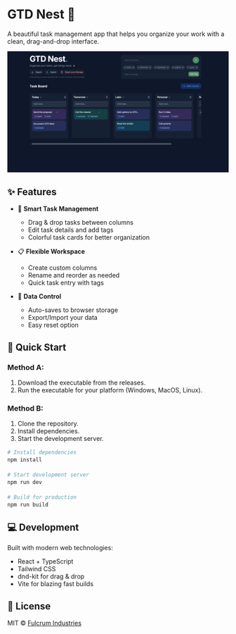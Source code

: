 # GTD Nest 🪺

A beautiful task management app that helps you organize your work with a clean, drag-and-drop interface.

![App Screenshot](/public/og-image.png)

## ✨ Features

- 🎯 **Smart Task Management**

  - Drag & drop tasks between columns
  - Edit task details and add tags
  - Colorful task cards for better organization

- 📋 **Flexible Workspace**

  - Create custom columns
  - Rename and reorder as needed
  - Quick task entry with tags

- 💾 **Data Control**
  - Auto-saves to browser storage
  - Export/Import your data
  - Easy reset option

## 🚀 Quick Start

### Method A:

1. Download the executable from the releases.
2. Run the executable for your platform (Windows, MacOS, Linux).

### Method B:

1. Clone the repository.
2. Install dependencies.
3. Start the development server.

```bash
# Install dependencies
npm install

# Start development server
npm run dev

# Build for production
npm run build
```

## 💻 Development

Built with modern web technologies:

- React + TypeScript
- Tailwind CSS
- dnd-kit for drag & drop
- Vite for blazing fast builds

## 📄 License

MIT © [Fulcrum Industries](https://github.com/FulcrumIndustries)

